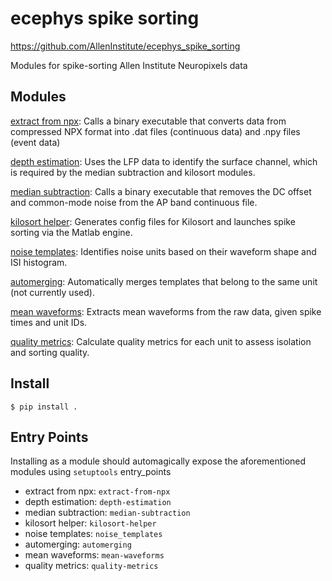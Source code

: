 # ecephys spike sorting

https://github.com/AllenInstitute/ecephys_spike_sorting

Modules for spike-sorting Allen Institute Neuropixels data

## Modules

[extract from npx](ecephys_spike_sorting/modules/extract_from_npx/README.md): Calls a binary executable that converts data from compressed NPX format into .dat files (continuous data) and .npy files (event data)

[depth estimation](ecephys_spike_sorting/modules/depth_estimation/README.md): Uses the LFP data to identify the surface channel, which is required by the median subtraction and kilosort modules.

[median subtraction](ecephys_spike_sorting/modules/median_subtraction/README.md): Calls a binary executable that removes the DC offset and common-mode noise from the AP band continuous file.

[kilosort helper](ecephys_spike_sorting/modules/kilosort_helper/README.md): Generates config files for Kilosort and launches spike sorting via the Matlab engine.

[noise templates](ecephys_spike_sorting/modules/noise_templates/README.md): Identifies noise units based on their waveform shape and ISI histogram.

[automerging](ecephys_spike_sorting/modules/automerging/README.md): Automatically merges templates that belong to the same unit (not currently used).

[mean waveforms](ecephys_spike_sorting/modules/mean_waveforms/README.md): Extracts mean waveforms from the raw data, given spike times and unit IDs.

[quality metrics](ecephys_spike_sorting/modules/quality_metrics/README.md): Calculate quality metrics for each unit to assess isolation and sorting quality.

## Install

    $ pip install .

## Entry Points

Installing as a module should automagically expose the aforementioned modules using `setuptools` entry_points

-   extract from npx: `extract-from-npx`
-   depth estimation: `depth-estimation`
-   median subtraction: `median-subtraction`
-   kilosort helper: `kilosort-helper`
-   noise templates: `noise_templates`
-   automerging: `automerging`
-   mean waveforms: `mean-waveforms`
-   quality metrics: `quality-metrics`
